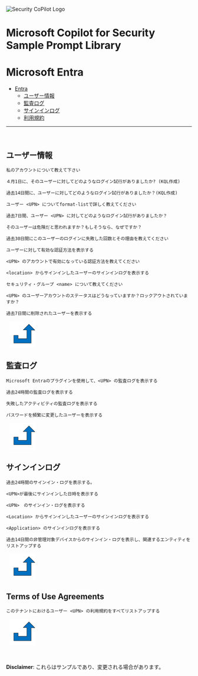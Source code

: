 ![Security CoPilot Logo](https://github.com/ninjyanaka/Copilot-For-Security/blob/main/Promptbook%20samples/ic_fluent_copilot_64_64%402x.png)
# Microsoft Copilot for Security Sample Prompt Library

# Microsoft Entra

- [Entra](#entra)
  - [ユーザー情報](#user-details)
  - [監査ログ](#audit-logs)
  - [サインインログ](#sign-in-logs)
  - [利用規約](terms-of-use-agreements)

***
&nbsp;
## ユーザー情報
<a name="User Details"></a>
 ```
 私のアカウントについて教えて下さい
 ```

 ```
４月1日に、そのユーザーに対してどのようなログイン試行がありましたか? (KQL作成)
 ```

 ```
過去14日間に、ユーザーに対してどのようなログイン試行がありましたか？(KQL作成)
 ```
```
ユーザー <UPN> についてformat-listで詳しく教えてください
```
```
過去7日間、ユーザー <UPN> に対してどのようなログイン試行がありましたか？
```
```
そのユーザーは危険だと思われますか？もしそうなら、なぜですか？
```
```
過去30日間にこのユーザーのログインに失敗した回数とその理由を教えてください
```
```
ユーザーに対して有効な認証方法を表示する
```
```
<UPN> のアカウントで有効になっている認証方法を教えてください
```
```
<location> からサインインしたユーザーのサインインログを表示する
```
```
セキュリティ・グループ <name> について教えてください
```
```
<UPN> のユーザーアカウントのステータスはどうなっていますか？ロックアウトされていますか？
```
```
過去7日間に削除されたユーザーを表示する
```

&nbsp;
[![alt text](../../Images/backtotop.svg)](#entra)

## 監査ログ

```
Microsoft Entraのプラグインを使用して、<UPN> の監査ログを表示する
```
```
過去24時間の監査ログを表示する
```
```
失敗したアクティビティの監査ログを表示する
```
```
パスワードを頻繁に変更したユーザーを表示する
```

&nbsp;
[![alt text](../../Images/backtotop.svg)](#entra)

## サインインログ

```
過去24時間のサインイン・ログを表示する。
```
```
<UPN>が最後にサインインした日時を表示する
```
```
<UPN>　のサインイン・ログを表示する
```
```
<Location> からサインインしたユーザーのサインインログを表示する
```
```
<Application> のサインインログを表示する
```
```
過去14日間の非管理対象デバイスからのサインイン・ログを表示し、関連するエンティティをリストアップする
```

&nbsp;
[![alt text](../../Images/backtotop.svg)](#entra)

## Terms of Use Agreements

```
このテナントにおけるユーザー <UPN> の利用規約をすべてリストアップする
```

&nbsp;
[![alt text](../../Images/backtotop.svg)](#entra)

&nbsp;

**Disclaimer**: これらはサンプルであり、変更される場合があります。
